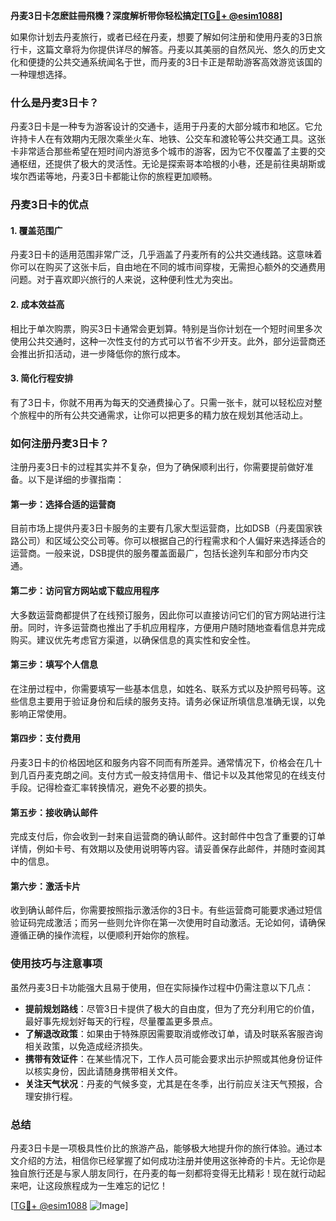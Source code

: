 **丹麦3日卡怎麽註冊飛機？深度解析带你轻松搞定[[TG💪+ @esim1088](https://t.me/s/esim1088)]**

如果你计划去丹麦旅行，或者已经在丹麦，想要了解如何注册和使用丹麦的3日旅行卡，这篇文章将为你提供详尽的解答。丹麦以其美丽的自然风光、悠久的历史文化和便捷的公共交通系统闻名于世，而丹麦的3日卡正是帮助游客高效游览该国的一种理想选择。

### 什么是丹麦3日卡？

丹麦3日卡是一种专为游客设计的交通卡，适用于丹麦的大部分城市和地区。它允许持卡人在有效期内无限次乘坐火车、地铁、公交车和渡轮等公共交通工具。这张卡非常适合那些希望在短时间内游览多个城市的游客，因为它不仅覆盖了主要的交通枢纽，还提供了极大的灵活性。无论是探索哥本哈根的小巷，还是前往奥胡斯或埃尔西诺等地，丹麦3日卡都能让你的旅程更加顺畅。

### 丹麦3日卡的优点

#### 1. 覆盖范围广
丹麦3日卡的适用范围非常广泛，几乎涵盖了丹麦所有的公共交通线路。这意味着你可以在购买了这张卡后，自由地在不同的城市间穿梭，无需担心额外的交通费用问题。对于喜欢即兴旅行的人来说，这种便利性尤为突出。

#### 2. 成本效益高
相比于单次购票，购买3日卡通常会更划算。特别是当你计划在一个短时间里多次使用公共交通时，这种一次性支付的方式可以节省不少开支。此外，部分运营商还会推出折扣活动，进一步降低你的旅行成本。

#### 3. 简化行程安排
有了3日卡，你就不用再为每天的交通费操心了。只需一张卡，就可以轻松应对整个旅程中的所有公共交通需求，让你可以把更多的精力放在规划其他活动上。

### 如何注册丹麦3日卡？

注册丹麦3日卡的过程其实并不复杂，但为了确保顺利出行，你需要提前做好准备。以下是详细的步骤指南：

#### 第一步：选择合适的运营商
目前市场上提供丹麦3日卡服务的主要有几家大型运营商，比如DSB（丹麦国家铁路公司）和区域公交公司等。你可以根据自己的行程需求和个人偏好来选择适合的运营商。一般来说，DSB提供的服务覆盖面最广，包括长途列车和部分市内交通。

#### 第二步：访问官方网站或下载应用程序
大多数运营商都提供了在线预订服务，因此你可以直接访问它们的官方网站进行注册。同时，许多运营商也推出了手机应用程序，方便用户随时随地查看信息并完成购买。建议优先考虑官方渠道，以确保信息的真实性和安全性。

#### 第三步：填写个人信息
在注册过程中，你需要填写一些基本信息，如姓名、联系方式以及护照号码等。这些信息主要用于验证身份和后续的服务支持。请务必保证所填信息准确无误，以免影响正常使用。

#### 第四步：支付费用
丹麦3日卡的价格因地区和服务内容不同而有所差异。通常情况下，价格会在几十到几百丹麦克朗之间。支付方式一般支持信用卡、借记卡以及其他常见的在线支付手段。记得检查汇率转换情况，避免不必要的损失。

#### 第五步：接收确认邮件
完成支付后，你会收到一封来自运营商的确认邮件。这封邮件中包含了重要的订单详情，例如卡号、有效期以及使用说明等内容。请妥善保存此邮件，并随时查阅其中的信息。

#### 第六步：激活卡片
收到确认邮件后，你需要按照指示激活你的3日卡。有些运营商可能要求通过短信验证码完成激活；而另一些则允许你在第一次使用时自动激活。无论如何，请确保遵循正确的操作流程，以便顺利开始你的旅程。

### 使用技巧与注意事项

虽然丹麦3日卡功能强大且易于使用，但在实际操作过程中仍需注意以下几点：

- **提前规划路线**：尽管3日卡提供了极大的自由度，但为了充分利用它的价值，最好事先规划好每天的行程，尽量覆盖更多景点。
- **了解退改政策**：如果由于特殊原因需要取消或修改订单，请及时联系客服咨询相关政策，以免造成经济损失。
- **携带有效证件**：在某些情况下，工作人员可能会要求出示护照或其他身份证件以核实身份，因此请随身携带相关文件。
- **关注天气状况**：丹麦的气候多变，尤其是在冬季，出行前应关注天气预报，合理安排行程。

### 总结

丹麦3日卡是一项极具性价比的旅游产品，能够极大地提升你的旅行体验。通过本文介绍的方法，相信你已经掌握了如何成功注册并使用这张神奇的卡片。无论你是独自旅行还是与家人朋友同行，在丹麦的每一刻都将变得无比精彩！现在就行动起来吧，让这段旅程成为一生难忘的记忆！

[[TG💪+ @esim1088](https://t.me/s/esim1088) ![Image](https://i.postimg.cc/4NQfJmqS/Snipaste-2025-05-13-00-14-12.png)]